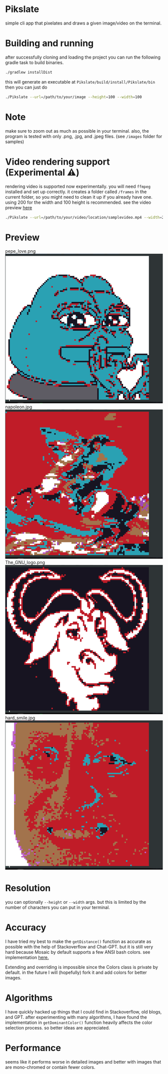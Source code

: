 # Pikslate
simple cli app that pixelates and draws a given image/video on the terminal. 

# Building and running
after successfully cloning and loading the project you can run the following gradle task
to build binaries.

```bash
./gradlew installDist
```

this will generate an executable at ``Pikslate/build/install/Pikslate/bin`` then you can just
do
```bash
./Pikslate --url=/path/to/your/image --height=100 --width=100
```

# Note
make sure to zoom out as much as possible in your terminal. also, the program is tested with only .png, .jpg, and
.jpeg files. (see ``/images`` folder for samples)

# Video rendering support (Experimental ⚠️)
rendering video is supported now experimentally. you will need ``ffmpeg`` installed and set up correctly.
it creates a folder called ``/frames`` in the current folder, so you might need to clean it up if you already have one.
using 200 for the width and 100 height is recommended. see the video preview [here](https://youtu.be/k_dENDhWErA)

```bash
./Pikslate --url=/path/to/your/video/location/samplevideo.mp4 --width=200 --height=100
```

# Preview
pepe_love.png
![Preview|100x100](./preview/preview_1.png)
napoleon.jpg
![Preview|100x100](./preview/preview_2.png)
The_GNU_logo.png
![Preview|100x100](./preview/preview_3.png)
hard_smile.jpg
![Preview|100x100](./preview/preview_4.png)

# Resolution
you can optionally ``--height`` or ``--width`` args. but this is limited by the number of
characters you can put in your terminal.

# Accuracy
I have tried my best to make the ``getDistance()`` function as accurate as possible with the help of
Stackoverflow and Chat-GPT. but it is still very hard because Mosaic by default supports a few ANSI bash
colors. see implementation [here.](https://github.com/JakeWharton/mosaic/blob/trunk/mosaic-runtime/src/commonMain/kotlin/com/jakewharton/mosaic/ui/Color.kt) 

Extending and overriding is impossible since the Colors class is private by default. in the future
I will (hopefully) fork it and add colors for better images. 

# Algorithms
I have quickly hacked up things that I could find in Stackoverflow, old blogs, and GPT. after experimenting with many
algorithms, I have found the implementation in ``getDominantColor()`` function heavily affects the color
selection process. so better ideas are appreciated.

# Performance
seems like it performs worse in detailed images and better with images that are mono-chromed or contain
fewer colors.
